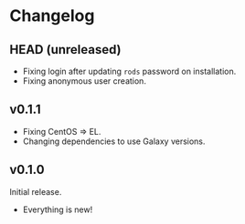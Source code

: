# Changelog

## HEAD (unreleased)

- Fixing login after updating `rods` password on installation.
- Fixing anonymous user creation.

## v0.1.1

- Fixing CentOS => EL.
- Changing dependencies to use Galaxy versions.

## v0.1.0

Initial release.

- Everything is new!
